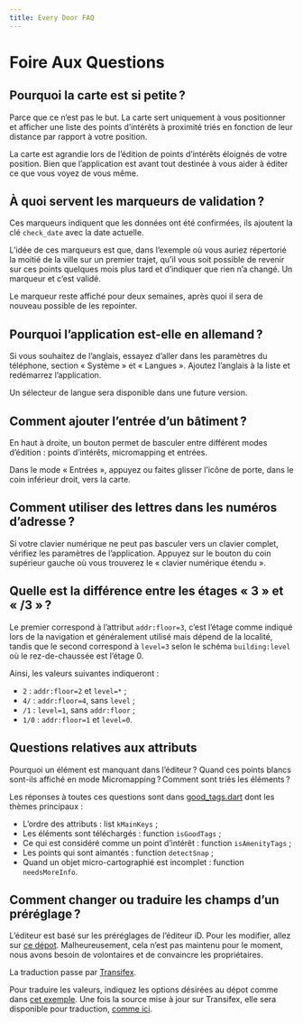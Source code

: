 ```yaml
---
title: Every Door FAQ
---
```

# Foire Aux Questions

## Pourquoi la carte est si petite ?

Parce que ce n’est pas le but. La carte sert uniquement à vous positionner et afficher une liste des points d’intérêts à proximité triés en fonction de leur distance par rapport à votre position.

La carte est agrandie lors de l’édition de points d’intérêts éloignés de votre position.
Bien que l’application est avant tout destinée à vous aider à éditer ce que vous voyez de vous même.

## À quoi servent les marqueurs de validation ?

Ces marqueurs indiquent que les données ont été confirmées, ils ajoutent la clé `check_date` avec la date actuelle.

L’idée de ces marqueurs est que, dans l’exemple où vous auriez répertorié la moitié de la ville sur un premier trajet, qu’il vous soit possible de revenir sur ces points quelques mois plus tard et d’indiquer que rien n’a changé. Un marqueur et c’est validé.

Le marqueur reste affiché pour deux semaines, après quoi il sera de nouveau possible de les repointer.

## Pourquoi l’application est-elle en allemand ?

Si vous souhaitez de l’anglais, essayez d’aller dans les paramètres du téléphone, section « Système » et « Langues ». Ajoutez l’anglais à la liste et redémarrez l’application.

Un sélecteur de langue sera disponible dans une future version.

## Comment ajouter l’entrée d’un bâtiment ?

En haut à droite, un bouton permet de basculer entre différent modes d’édition : points d’intérêts, micromapping et entrées.

Dans le mode « Entrées », appuyez ou faites glisser l’icône de porte, dans le coin inférieur droit, vers la carte.

## Comment utiliser des lettres dans les numéros d’adresse ?

Si votre clavier numérique ne peut pas basculer vers un clavier complet, vérifiez les paramètres de l’application. Appuyez sur le bouton du coin supérieur gauche où vous trouverez le « clavier numérique étendu ».

## Quelle est la différence entre les étages « 3 » et « /3 » ?

Le premier correspond à l’attribut `addr:floor=3`, c’est l’étage comme indiqué lors de la navigation et généralement utilisé mais dépend de la localité, tandis que le second correspond à `level=3` selon le schéma `building:level` où le rez-de-chaussée est l’étage 0.

Ainsi, les valeurs suivantes indiqueront :

* `2` : `addr:floor=2` et `level=*` ;
* `4/` : `addr:floor=4`, sans `level` ;
* `/1` : `level=1`, sans `addr:floor` ;
* `1/0` : `addr:floor=1` et `level=0`.

## Questions relatives aux attributs

Pourquoi un élément est manquant dans l’éditeur ? Quand ces points blancs sont-ils affiché en mode Micromapping ? Comment sont triés les éléments ?

Les réponses à toutes ces questions sont dans [good\_tags.dart](https://github.com/Zverik/every_door/blob/main/lib/helpers/good_tags.dart) dont les thèmes principaux :

* L’ordre des attributs : list `kMainKeys` ;
* Les éléments sont téléchargés : function `isGoodTags` ;
* Ce qui est considéré comme un point d’intérêt : function `isAmenityTags` ;
* Les points qui sont aimantés : function `detectSnap` ;
* Quand un objet micro-cartographié est incomplet : function `needsMoreInfo`.

## Comment changer ou traduire les champs d’un préréglage ?

L’éditeur est basé sur les préréglages de l’éditeur iD. Pour les modifier, allez sur [ce dépot](https://github.com/openstreetmap/id-tagging-schema). Malheureusement, cela n’est pas maintenu pour le moment, nous avons besoin de volontaires et de convaincre les propriétaires.

La traduction passe par [Transifex](https://www.transifex.com/openstreetmap/id-editor/translate/#ru/presets/).

Pour traduire les valeurs, indiquez les options désirées au dépot comme dans [cet exemple](https://github.com/openstreetmap/id-tagging-schema/blob/main/data/fields/camera/type.json).
Une fois la source mise à jour sur Transifex, elle sera disponible pour traduction, [comme ici](https://www.transifex.com/openstreetmap/id-editor/translate/#ru/presets/101711314?q=key%3Apresets.fields.camera%2Ftype).
